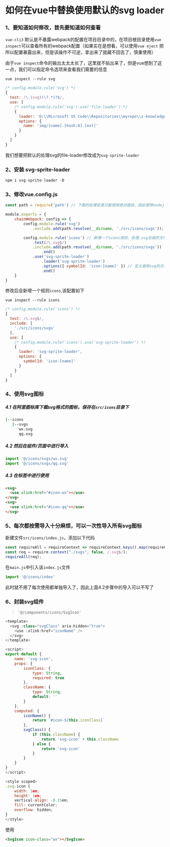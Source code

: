 # 如何在vue中替换使用默认的svg loader

### 1、要知道如何修改，首先要知道如何查看
`vue-cli3` 默认是不暴露webpack的配置在项目目录中的，在项目根目录使用`vue inspect`可以查看所有的webpack配置（如果实在是想看，可以使用`vue eject` 把所以配置暴露出来，但是该操作不可逆，拿出来了就藏不回去了，慎重使用）

由于`vue inspect`命令的输出太太太长了，这里就不贴出来了，但是vue想到了这一点，我们可以指定命令选项来查看我们需要的信息

`vue inspect --rule svg `
```js
/* config.module.rule('svg') */
{
  test: /\.(svg)(\?.*)?$/,
  use: [
    /* config.module.rule('svg').use('file-loader') */
    {
      loader: 'D:\\Microsoft VS Code\\Repositories\\myrepo\\z-knowledge\\Vue\\project\\study\\node_modules\\file-loader\\dist\\cjs.js',
      options: {
        name: 'img/[name].[hash:8].[ext]'
      }
    }
  ]
}
```
我们想要把默认的处理svg的file-loader修改成为`svg-sprite-loader`

### 2、安装 svg-sprite-loader
```js
npm i svg-sprite-loader -D 
```

### 3、修改vue.config.js
```js
const path = require('path') // 下面的处理目录只能使用绝对路径，因此使用nodejs的path方法

module.exports = {
    chainWebpack: config => {
        config.module.rule('svg')
            .exclude.add(path.resolve(__dirname, './src/icons/svgs')); // svg规则不再处理'./src/icons/svgs'目录下的文件

        config.module.rule('icons') // 新增一个icons规则，处理.svg后缀的文件
            .test(/\.svg$/)
            .include.add(path.resolve(__dirname, './src/icons/svgs'))
                .end()
            .use('svg-sprite-loader')
                .loader('svg-sprite-loader')
                .options({ symbolId: 'icon-[name]' }) // 定义使用svg的方式
                .end()
    }
}
```
修改后会新增一个规则`icons`,该配置如下

`vue inspect --rule icons`
```js
/* config.module.rule('icons') */
{
  test: /\.svg$/,
  include: [
    './src/icons/svgs'
  ],
  use: [
    /* config.module.rule('icons').use('svg-sprite-loader') */
    {
      loader: 'svg-sprite-loader',
      options: {
        symbolId: 'icon-[name]'
      }
    }
  ]
}
```

### 4、使用svg图标
##### 4.1 在阿里图标库下载svg格式的图标，保存在`src/icons`目录下
```bash
|--icons
   |--svgs
      wx.svg
      qq.xvg
```
##### 4.2 然后在组件/页面中进行导入
```js
import '@/icons/svgs/wx.svg'
import '@/icons/svgs/qq.svg'
```
##### 4.3 在标签中进行使用
```html
<svg>
  <use xlink:href="#icon-wx"></use>
</svg>
<svg>
  <use xlink:href="#icon-qq"></use>
</svg>
```

### 5、每次都按需导入十分麻烦，可以一次性导入所有svg图标
新建文件`src/icons/index.js`，添加以下代码
```js
const requireAll = requireContext => requireContext.keys().map(requireContext);
const req = require.context("./svgs", false, /.svg$/);
requireAll(req);
```

在`main.js`中引入该`index.js`文件
```js
import '@/icons/index'
```
此时就不用了每次使用都单独导入了，因此上面4.2步骤中的导入可以不写了

### 6、封装svg组件
>`'@/components/icons/SvgIcon'`
```js
<template>
  <svg :class="svgClass" aria-hidden="true">
    <use :xlink:href="iconName" />
  </svg>
</template>

<script>
export default {
    name: 'svg-icon',
    props: {
        iconClass: {
            type: String,
            required: true
        },
        className: {
            type: String,
            default: ''
        }
    },
    computed: {
        iconName() {
            return `#icon-${this.iconClass}`
        },
        svgClass() {
            if (this.className) {
                return 'svg-icon' + this.className
            } else {
                return 'svg-icon'
            }
        }
    }
}
</script>

<style scoped>
.svg-icon {
    width: 1em;
    height: 1em;
    vertical-align: -0.15em;
    fill: currentColor;
    overflow: hidden;
}
</style>
```
使用
```html
<SvgIcon icon-class="wx"></SvgIcon>
```
